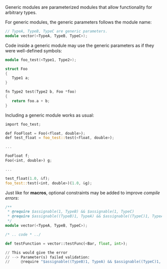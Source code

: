 Generic modules are parameterized modules that allow functionality for arbitrary types.

For generic modules, the generic parameters follows the module name:

```cpp
// TypeA, TypeB, TypeC are generic parameters.
module vector(<TypeA, TypeB, TypeC>);
```

Code inside a generic module may use the generic parameters as if they were well-defined symbols:
```cpp
module foo_test(<Type1, Type2>);

struct Foo
{
   Type1 a;
}

fn Type2 test(Type2 b, Foo *foo)
{
   return foo.a + b;
}
```

Including a generic module works as usual:
```rust
import foo_test;

def FooFloat = Foo(<float, double>);
def test_float = foo_test::test(<float, double>);

...

FooFloat f;
Foo(<int, double>) g;

...

test_float(1.0, &f);
foo_test::test(<int, double>)(1.0, &g);
```

Just like for __macros__, optional constraints may be added to improve _compile errors_:
```cpp
/**
 * @require $assignable(1, TypeB) && $assignable(1, TypeC)
 * @require $assignable((TypeB)1, TypeA) && $assignable((TypeC)1, TypeA)
 */
module vector(<TypeA, TypeB, TypeC>);

/* .. code * ../
```
```python
def testFunction = vector::testFunc(<Bar, float, int>);

// This would give the error
// --> Parameter(s) failed validation:
//     @require "$assignable((TypeB)1, TypeA) && $assignable((TypeC)1, TypeA)" violated.
```